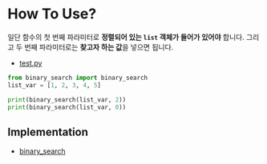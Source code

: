# How To Use?
일단 함수의 첫 번째 파라미터로 **정렬되어 있는 `list` 객체가 들어가 있어야** 합니다. 그리고 두 번째 파라미터로는 **찾고자 하는 값**을 넣으면 됩니다.

- [test.py](https://github.com/JustKode/python-algorithm/blob/master/1.Binary_Search/test.py)

```python
from binary_search import binary_search
list_var = [1, 2, 3, 4, 5]

print(binary_search(list_var, 2))
print(binary_search(list_var, 0))
```

## Implementation
- [binary_search](https://github.com/JustKode/python-algorithm/blob/master/1.Binary_Search/binary_search.py)
